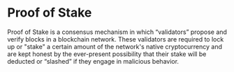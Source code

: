 # Proof of Stake

Proof of Stake is a consensus mechanism in which “validators” propose and verify blocks in a blockchain network. These validators are required to lock up or "stake" a certain amount of the network's native cryptocurrency and are kept honest by the ever-present possibility that their stake will be deducted or “slashed” if they engage in malicious behavior.
